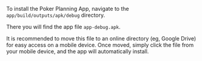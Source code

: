 To install the Poker Planning App, navigate to the `app/build/outputs/apk/debug` directory.

There you will find the app file `app-debug.apk`.

It is recommended to move this file to an online directory (eg, Google Drive) for easy access on a mobile device. Once moved, simply click the file from your mobile device, and the app will automatically install.
